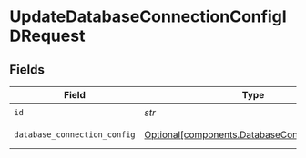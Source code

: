 # UpdateDatabaseConnectionConfigIDRequest


## Fields

| Field                                                                                            | Type                                                                                             | Required                                                                                         | Description                                                                                      |
| ------------------------------------------------------------------------------------------------ | ------------------------------------------------------------------------------------------------ | ------------------------------------------------------------------------------------------------ | ------------------------------------------------------------------------------------------------ |
| `id`                                                                                             | *str*                                                                                            | :heavy_check_mark:                                                                               | Unique ID                                                                                        |
| `database_connection_config`                                                                     | [Optional[components.DatabaseConnectionConfig]](../../models/shared/databaseconnectionconfig.md) | :heavy_minus_sign:                                                                               | DatabaseConnectionConfig object to be updated                                                    |